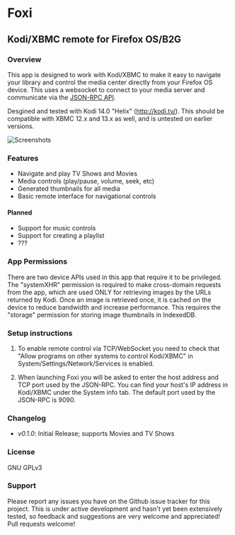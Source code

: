 # Foxi
## Kodi/XBMC remote for Firefox OS/B2G

### Overview
This app is designed to work with Kodi/XBMC to make it easy to navigate your
library and control the media center directly from your Firefox OS device.
This uses a websocket to connect to your media server and communicate via the
[JSON-RPC API](<http://kodi.wiki/view/JSON_RPC>).

Desgined and tested with Kodi 14.0 "Helix" (http://kodi.tv/). This should be
compatible with XBMC 12.x and 13.x as well, and is untested on earlier versions.

![Screenshots](<https://i.imgur.com/62HVjX0.png>)

### Features
* Navigate and play TV Shows and Movies
* Media controls (play/pause, volume, seek, etc)
* Generated thumbnails for all media
* Basic remote interface for navigational controls

#### Planned
* Support for music controls
* Support for creating a playlist
* ???

### App Permissions
There are two device APIs used in this app that require it to be privileged. The
"systemXHR" permission is required to make cross-domain requests from the app,
which are used ONLY for retrieving images by the URLs returned by Kodi. Once an
image is retrieved once, it is cached on the device to reduce bandwidth and
increase performance. This requires the "storage" permission for storing image
thumbnails in IndexedDB.

### Setup instructions
1. To enable remote control via TCP/WebSocket you need to check that "Allow programs on other systems to control Kodi/XBMC" in System/Settings/Network/Services is enabled.

2. When launching Foxi you will be asked to enter the host address and TCP port used by the JSON-RPC.
You can find your host's IP address in Kodi/XBMC under the System info tab.
The default port used by the JSON-RPC is 9090.

### Changelog

* *v0.1.0*: Initial Release; supports Movies and TV Shows

### License
GNU GPLv3

### Support
Please report any issues you have on the Github issue tracker for this project.
This is under active development and hasn't yet been extensively tested, so
feedback and suggestions are very welcome and appreciated! Pull requests
welcome!
